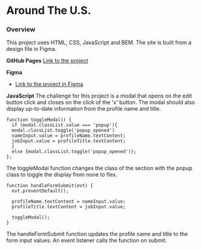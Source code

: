 # Around The U.S.

### Overview
This project uses HTML, CSS, JavaScript and BEM. The site is built from a design file in Figma. 

**GitHub Pages**
[Link to the project](https://edisonsc.github.io/web_project_4/)


**Figma**

* [Link to the project in Figma](https://www.figma.com/file/SurN1jaeEQIhuZEDMhmWWf/Sprint-4-Around-The-U.S.-desktop-mobile?node-id=0%3A1)

**JavaScript**
The challenge for this project is a modal that opens on the edit button click and closes on the click of the 'x' button. The modal should also display up-to-date information from the profile name and title. 

```
function toggleModal() {
  if (modal.classList.value === 'popup'){
  modal.classList.toggle('popup_opened')
  nameInput.value = profileName.textContent;
  jobInput.value = profileTitle.textContent; 
  }
  else {modal.classList.toggle('popup_opened')};
};
```

The toggleModal function changes the class of the section with the popup class to toggle the display from none to flex. 

```
function handleFormSubmit(evt) {
  evt.preventDefault();

  profileName.textContent = nameInput.value;
  profileTitle.textContent = jobInput.value;

  toggleModal();
}
```

The handleFormSubmit function updates the profile name and title to the form input values. An event listener calls the function on submit. 